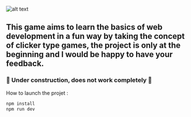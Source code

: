 ![alt text](https://github.com/clm-msch/dev-clicker-v1/blob/master/src/assets/devclickerLogo.png "Logo Dev Clicker")


## This game aims to learn the basics of web development in a fun way by taking the concept of clicker type games, the project is only at the beginning and I would be happy to have your feedback.

### 🚧 Under construction, does not work completely 🚧

How to launch the projet : 

```bash
npm install
npm run dev
```
